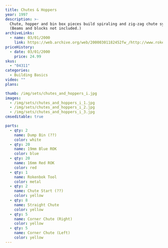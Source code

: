```yaml
---
title: Chutes & Hoppers
year: 1997
description: >-
  Chute, hopper and bin box pieces build spiraling and zig-zag chute systems. Hoppers distribute Rokenbok balls to chutes and bin boxes collect them. Includes 63 pieces.
  (Beams and blocks not included.)
archiveLinks:
  - name: 03/01/2000
    link: https://web.archive.org/web/20000301182452fw_/http://www.rokenbok.com/catmain3.htm
priceHistory:
  - date: 03/01/2000
    price: 24.99
skus:
  - "04311"
categories:
  - Building Basics
video: ""
plans:

thumb: /img/sets/chutes_and_hoppers_i.jpg
images:
  - /img/sets/chutes_and_hoppers_i_1.jpg
  - /img/sets/chutes_and_hoppers_i_2.jpg
  - /img/sets/chutes_and_hoppers_i_3.jpg
cmseditable: true

parts:
  - qty: 2
    name: Dump Bin (??)
    color: white
  - qty: 20
    name: 19mm Blue ROK
    color: blue
  - qty: 20
    name: 16mm Red ROK
    color: red
  - qty: 1
    name: Rokenbok Tool
    color: metal
  - qty: 2
    name: Chute Start (??)
    color: yellow
  - qty: 8
    name: Straight Chute
    color: yellow
  - qty: 5
    name: Corner Chute (Right)
    color: yellow
  - qty: 5
    name: Corner Chute (Left)
    color: yellow
---
```

